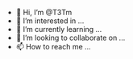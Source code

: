 - 👋 Hi, I’m @T3Tm
- 👀 I’m interested in ...
- 🌱 I’m currently learning ...
- 💞️ I’m looking to collaborate on ...
- 📫 How to reach me ...

<!---
T3Tm/T3Tm is a ✨ special ✨ repository because its `README.md` (this file) appears on your GitHub profile.
You can click the Preview link to take a look at your changes.
--->

